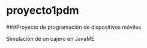 # proyecto1pdm

###Proyecto de programación de dispositivos móviles

Simulación de un cajero en JavaME
